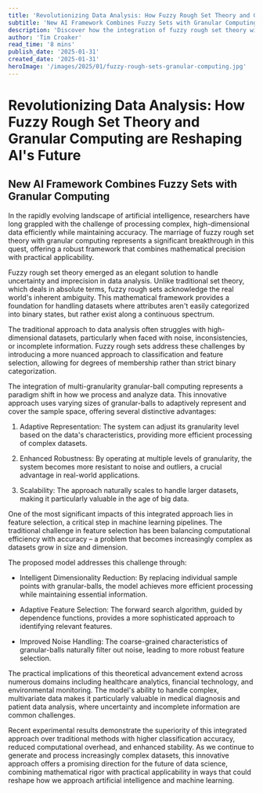 ```yaml
---
title: 'Revolutionizing Data Analysis: How Fuzzy Rough Set Theory and Granular Computing are Reshaping AI\'s Future'
subtitle: 'New AI Framework Combines Fuzzy Sets with Granular Computing'
description: 'Discover how the integration of fuzzy rough set theory with granular computing is transforming AI\'s approach to complex data analysis, offering enhanced efficiency and robustness in feature selection while opening new possibilities for machine learning applications.'
author: 'Tim Croaker'
read_time: '8 mins'
publish_date: '2025-01-31'
created_date: '2025-01-31'
heroImage: '/images/2025/01/fuzzy-rough-sets-granular-computing.jpg'
---
```


# Revolutionizing Data Analysis: How Fuzzy Rough Set Theory and Granular Computing are Reshaping AI's Future

## New AI Framework Combines Fuzzy Sets with Granular Computing

In the rapidly evolving landscape of artificial intelligence, researchers have long grappled with the challenge of processing complex, high-dimensional data efficiently while maintaining accuracy. The marriage of fuzzy rough set theory with granular computing represents a significant breakthrough in this quest, offering a robust framework that combines mathematical precision with practical applicability.

Fuzzy rough set theory emerged as an elegant solution to handle uncertainty and imprecision in data analysis. Unlike traditional set theory, which deals in absolute terms, fuzzy rough sets acknowledge the real world's inherent ambiguity. This mathematical framework provides a foundation for handling datasets where attributes aren't easily categorized into binary states, but rather exist along a continuous spectrum.

The traditional approach to data analysis often struggles with high-dimensional datasets, particularly when faced with noise, inconsistencies, or incomplete information. Fuzzy rough sets address these challenges by introducing a more nuanced approach to classification and feature selection, allowing for degrees of membership rather than strict binary categorization.

The integration of multi-granularity granular-ball computing represents a paradigm shift in how we process and analyze data. This innovative approach uses varying sizes of granular-balls to adaptively represent and cover the sample space, offering several distinctive advantages:

1. Adaptive Representation: The system can adjust its granularity level based on the data's characteristics, providing more efficient processing of complex datasets.

2. Enhanced Robustness: By operating at multiple levels of granularity, the system becomes more resistant to noise and outliers, a crucial advantage in real-world applications.

3. Scalability: The approach naturally scales to handle larger datasets, making it particularly valuable in the age of big data.

One of the most significant impacts of this integrated approach lies in feature selection, a critical step in machine learning pipelines. The traditional challenge in feature selection has been balancing computational efficiency with accuracy – a problem that becomes increasingly complex as datasets grow in size and dimension.

The proposed model addresses this challenge through:

- Intelligent Dimensionality Reduction: By replacing individual sample points with granular-balls, the model achieves more efficient processing while maintaining essential information.

- Adaptive Feature Selection: The forward search algorithm, guided by dependence functions, provides a more sophisticated approach to identifying relevant features.

- Improved Noise Handling: The coarse-grained characteristics of granular-balls naturally filter out noise, leading to more robust feature selection.

The practical implications of this theoretical advancement extend across numerous domains including healthcare analytics, financial technology, and environmental monitoring. The model's ability to handle complex, multivariate data makes it particularly valuable in medical diagnosis and patient data analysis, where uncertainty and incomplete information are common challenges.

Recent experimental results demonstrate the superiority of this integrated approach over traditional methods with higher classification accuracy, reduced computational overhead, and enhanced stability. As we continue to generate and process increasingly complex datasets, this innovative approach offers a promising direction for the future of data science, combining mathematical rigor with practical applicability in ways that could reshape how we approach artificial intelligence and machine learning.